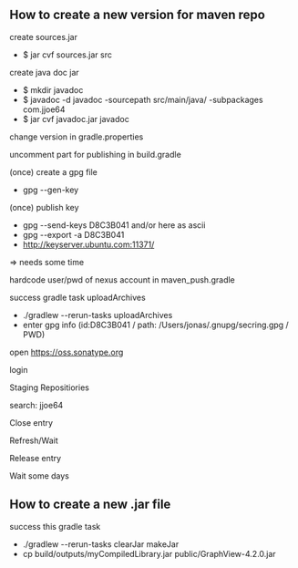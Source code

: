 How to create a new version for maven repo
--------------------------------------------
create sources.jar
- $ jar cvf sources.jar src

create java doc jar
- $ mkdir javadoc
- $ javadoc -d javadoc -sourcepath src/main/java/ -subpackages com.jjoe64
- $ jar cvf javadoc.jar javadoc

change version in gradle.properties

uncomment part for publishing in build.gradle

(once) create a gpg file
- gpg --gen-key

(once) publish key
- gpg --send-keys D8C3B041
and/or here as ascii
- gpg --export -a D8C3B041
- http://keyserver.ubuntu.com:11371/

=> needs some time

hardcode user/pwd of nexus account in maven_push.gradle

success gradle task uploadArchives
-  ./gradlew --rerun-tasks uploadArchives
- enter gpg info (id:D8C3B041 / path: /Users/jonas/.gnupg/secring.gpg / PWD)

open https://oss.sonatype.org

login

Staging Repositiories

search: jjoe64

Close entry

Refresh/Wait

Release entry

Wait some days

How to create a new .jar file
--------------------------------
success this gradle task
- ./gradlew --rerun-tasks clearJar makeJar
- cp build/outputs/myCompiledLibrary.jar public/GraphView-4.2.0.jar
